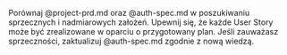 Porównaj @project-prd.md oraz @auth-spec.md w poszukiwaniu sprzecznych i nadmiarowych założeń. Upewnij się, że każde User Story może być zrealizowane w oparciu o przygotowany plan. Jeśli zauważasz sprzeczności, zaktualizuj @auth-spec.md zgodnie z nową wiedzą.